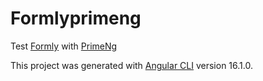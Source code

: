 # Formlyprimeng

Test [Formly](https://formly.dev/docs/guide/getting-started) with [PrimeNg](https://primeng.org/installation)

This project was generated with [Angular CLI](https://github.com/angular/angular-cli) version 16.1.0.
